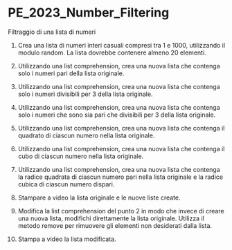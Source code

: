 # PE_2023_Number_Filtering
Filtraggio di una lista di numeri

1. Crea una lista di numeri interi casuali compresi tra 1 e 1000, utilizzando il modulo random. La lista dovrebbe contenere almeno 20 elementi.

2. Utilizzando una list comprehension, crea una nuova lista che contenga solo i numeri pari della lista originale.

3. Utilizzando una list comprehension, crea una nuova lista che contenga solo i numeri divisibili per 3 della lista originale.

4. Utilizzando una list comprehension, crea una nuova lista che contenga solo i numeri che sono sia pari che divisibili per 3 della lista originale.

5. Utilizzando una list comprehension, crea una nuova lista che contenga il quadrato di ciascun numero nella lista originale.

6. Utilizzando una list comprehension, crea una nuova lista che contenga il cubo di ciascun numero nella lista originale.

7. Utilizzando una list comprehension, crea una nuova lista che contenga la radice quadrata di ciascun numero pari nella lista originale e la radice cubica di ciascun numero dispari.

8. Stampare a video la lista originale e le nuove liste create.

9. Modifica la list comprehension del punto 2 in modo che invece di creare una nuova lista, modifichi direttamente la lista originale. Utilizza il metodo remove per rimuovere gli elementi non desiderati dalla lista.

10. Stampa a video la lista modificata.
